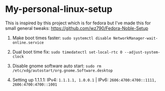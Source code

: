 # My-personal-linux-setup

This is inspired by this project which is for fedora but I've made this for small general tweaks: https://github.com/wz790/Fedora-Noble-Setup

1. Make boot times faster: ```sudo systemctl disable NetworkManager-wait-online.service```

2. Dual boot time fix: ```sudo timedatectl set-local-rtc 0 --adjust-system-clock```

3. Disable gnome software auto start: ```sudo rm /etc/xdg/autostart/org.gnome.Software.desktop```

4. Setting up 1.1.1.1: IPv4: ```1.1.1.1, 1.0.0.1``` | IPv6: ```2606:4700:4700::1111, 2606:4700:4700::1001```
